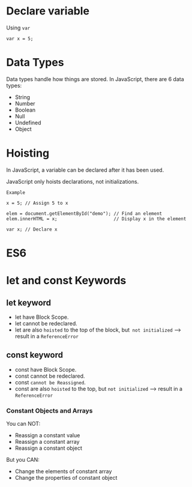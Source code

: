 
# Declare variable 
Using `var`

    var x = 5;

# Data Types
Data types handle how things are stored. In JavaScript, there are 6 data types:

- String
- Number
- Boolean
- Null
- Undefined
- Object

# Hoisting 
In JavaScript, a variable can be declared after it has been used.

JavaScript only hoists declarations, not initializations.

`Example` 

    x = 5; // Assign 5 to x

    elem = document.getElementById("demo"); // Find an element
    elem.innerHTML = x;                     // Display x in the element

    var x; // Declare x

# ES6 
# let and const Keywords
## let keyword 
- let have Block Scope.
- let cannot be redeclared.
- let are also `hoisted` to the top of the block, but` not initialized` --> result in a `ReferenceError`

## const keyword 
- const have Block Scope.
- const cannot be redeclared.
- const `cannot be Reassigned`.
- const are also `hoisted` to the top, but `not initialized` --> result in a `ReferenceError`

### Constant Objects and Arrays
You can NOT:
- Reassign a constant value
- Reassign a constant array
- Reassign a constant object

But you CAN:
- Change the elements of constant array
- Change the properties of constant object
